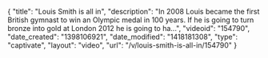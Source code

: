 {
    "title": "Louis Smith is all in",
    "description": "In 2008 Louis became the first British gymnast to win an Olympic medal in 100 years. If he is going to turn bronze into gold at London 2012 he is going to ha...",
    "videoid": "154790",
    "date_created": "1398106921",
    "date_modified": "1418181308",
    "type": "captivate",
    "layout": "video",
    "url": "\/v\/louis-smith-is-all-in\/154790"
}